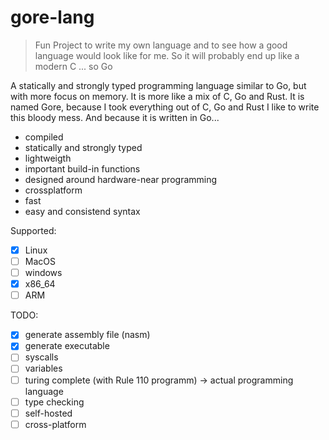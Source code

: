 # gore-lang

> Fun Project to write my own language and to see how a good language would look like for me. So it will probably end up like a modern C ... so Go

A statically and strongly typed programming language similar to Go, but with more focus on memory. It is more like a mix of C, Go and Rust. 
It is named Gore, because I took everything out of C, Go and Rust I like to write this bloody mess.
And because it is written in Go...

* compiled
* statically and strongly typed
* lightweigth
* important build-in functions
* designed around hardware-near programming
* crossplatform
* fast
* easy and consistend syntax

Supported:
* [x] Linux
* [ ] MacOS
* [ ] windows
* [x] x86_64
* [ ] ARM

TODO:
* [x] generate assembly file (nasm)
* [x] generate executable
* [ ] syscalls
* [ ] variables
* [ ] turing complete (with Rule 110 programm) -> actual programming language
* [ ] type checking
* [ ] self-hosted
* [ ] cross-platform
